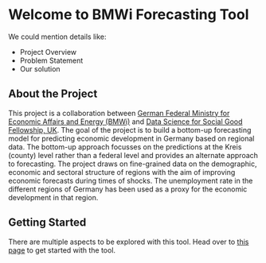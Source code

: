 # Welcome to BMWi Forecasting Tool

We could mention details like:

- Project Overview 
- Problem Statement 
- Our solution 

## About the Project 

This project is a collaboration between [German Federal Ministry for Economic Affairs and Energy (BMWi)](https://www.bmwi.de/Navigation/EN/Home/home.html) and [Data Science for Social Good Fellowship, UK](https://warwick.ac.uk/research/data-science/warwick-data/dssgx/). The goal of the project is to build a bottom-up forecasting model for predicting economic development in Germany based on regional data. The bottom-up approach focusses on the predictions at the Kreis (county) level rather than a federal level and provides an alternate approach to forecasting. The project draws on fine-grained data on the demographic, economic and sectoral structure of regions with the aim of improving economic forecasts during times of shocks. The unemployment rate in the different regions of Germany has been used as a proxy for the economic development in that region. 

## Getting Started 

There are multiple aspects to be explored with this tool. Head over to [this page](start/start.md) to get started with the tool. 
